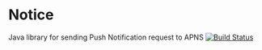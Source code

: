 # Notice
Java library for sending Push Notification request to APNS
[![Build Status](https://travis-ci.com/CodeBegin/Notice.svg?branch=master)](https://travis-ci.com/CodeBegin/Notice)
